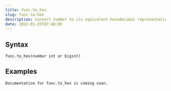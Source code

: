 ```yaml
---
title: func.to_hex
slug: func-to-hex
description: Convert number to its equivalent hexadecimal representation
date: 2022-01-25T07:40:03
---
```



## Syntax



```
func.to_hex(number int or bigint)
```


## Examples



```
Documentation for func.to_hex is coming soon.
```
